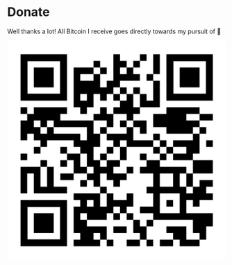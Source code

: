 # Donate

Well thanks a lot! All Bitcoin I receive goes directly towards my pursuit of 🌮

<div align="center">

  <img src="/assets/img/btc.svg" />

</div>
